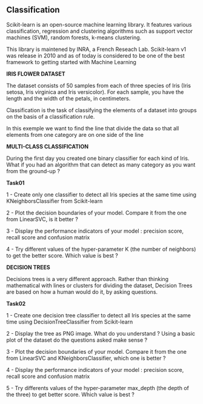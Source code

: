 ## Classification 

Scikit-learn is an open-source machine learning library.
It features various classification, regression and clustering algorithms such as support vector machines (SVM), random forests, k-means clustering.

This library is maintened by INRA, a French Reseach Lab. Scikit-learn v1 was release in 2010 and as of today is considered to be one of the best framework to getting started with Machine Learning

**IRIS FLOWER DATASET**

The dataset consists of 50 samples from each of three species of Iris (Iris setosa, Iris virginica and Iris
versicolor).
For each sample, you have the length and the width of the petals, in centimeters.

Classification is the task of classifying the elements of a dataset into groups on the basis of a classification
rule.

In this exemple we want to find the line that divide the data so that all elements from one category are on
one side of the line

**MULTI-CLASS CLASSIFICATION**

During the first day you created one binary classifier for each kind of Iris.
What if you had an algorithm that can detect as many category as you want from the ground-up ?

**Task01**

1 - Create only one classifier to detect all Iris species at the same time using KNeighborsClassifier from Scikit-learn

2 - Plot the decision boundaries of your model. Compare it from the one from LinearSVC, is it better ?

3 - Display the performance indicators of your model : precision score, recall score and confusion matrix

4 - Try different values of the hyper-parameter K (the number of neighbors) to get the better score. Which value is best ?


**DECISION TREES**

Decisions trees is a very different approach.
Rather than thinking mathematical with lines or clusters for dividing the dataset, Decision Trees are based on how a human would do it, by asking questions.

**Task02**

1 - Create one decision tree classifier to detect all Iris species at the same time using DecisionTreeClassifier from Scikit-learn

2 - Display the tree as PNG image. What do you understand ? Using a basic plot of the dataset do the questions asked make sense ?

3 - Plot the decision boundaries of your model. Compare it from the one from LinearSVC and KNeighborsClassifier, which one is better ?

4 - Display the performance indicators of your model : precision score, recall score and confusion matrix

5 - Try differents values of the hyper-parameter max_depth (the depth of the three) to get better score.
Which value is best ?